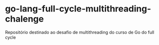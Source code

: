 # go-lang-full-cycle-multithreading-chalenge
Repositório destinado ao desafio de multithreading do curso de Go do full cycle
